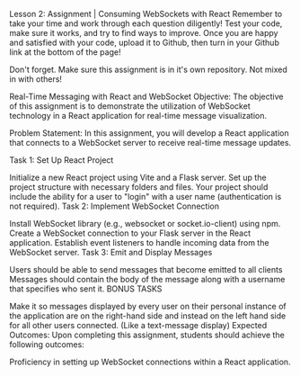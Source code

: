 Lesson 2: Assignment | Consuming WebSockets with React
Remember to take your time and work through each question diligently! Test your code, make sure it works, and try to find ways to improve. Once you are happy and satisfied with your code, upload it to Github, then turn in your Github link at the bottom of the page!

Don't forget. Make sure this assignment is in it's own repository. Not mixed in with others!



Real-Time Messaging with React and WebSocket
Objective: The objective of this assignment is to demonstrate the utilization of WebSocket technology in a React application for real-time message visualization.

Problem Statement: In this assignment, you will develop a React application that connects to a WebSocket server to receive real-time message updates. 

Task 1: Set Up React Project

Initialize a new React project using Vite and a Flask server.
Set up the project structure with necessary folders and files.
Your project should include the ability for a user to "login" with a user name (authentication is not required).
Task 2: Implement WebSocket Connection

Install WebSocket library (e.g., websocket or socket.io-client) using npm.
Create a WebSocket connection to your Flask server in the React application.
Establish event listeners to handle incoming data from the WebSocket server.
Task 3: Emit and Display Messages

Users should be able to send messages that become emitted to all clients
Messages should contain the body of the message along with a username that specifies who sent it. 
BONUS TASKS

Make it so messages displayed by every user on their personal instance of the application are on the right-hand side and instead on the left hand side for all other users connected. (Like a text-message display)
Expected Outcomes: Upon completing this assignment, students should achieve the following outcomes:

Proficiency in setting up WebSocket connections within a React application.
